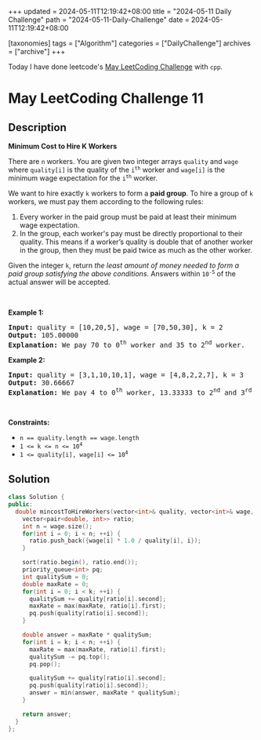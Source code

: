 +++
updated = 2024-05-11T12:19:42+08:00
title = "2024-05-11 Daily Challenge"
path = "2024-05-11-Daily-Challenge"
date = 2024-05-11T12:19:42+08:00

[taxonomies]
tags = ["Algorithm"]
categories = ["DailyChallenge"]
archives = ["archive"]
+++

Today I have done leetcode's [May LeetCoding Challenge](https://leetcode.com/problems/minimum-cost-to-hire-k-workers/) with `cpp`.

<!-- more -->

# May LeetCoding Challenge 11

## Description

**Minimum Cost to Hire K Workers**

<p>There are <code>n</code> workers. You are given two integer arrays <code>quality</code> and <code>wage</code> where <code>quality[i]</code> is the quality of the <code>i<sup>th</sup></code> worker and <code>wage[i]</code> is the minimum wage expectation for the <code>i<sup>th</sup></code> worker.</p>

<p>We want to hire exactly <code>k</code> workers to form a <strong>paid group</strong>. To hire a group of <code>k</code> workers, we must pay them according to the following rules:</p>

<ol>
	<li>Every worker in the paid group must be paid at least their minimum wage expectation.</li>
	<li>In the group, each worker&#39;s pay must be directly proportional to their quality. This means if a worker&rsquo;s quality is double that of another worker in the group, then they must be paid twice as much as the other worker.</li>
</ol>

<p>Given the integer <code>k</code>, return <em>the least amount of money needed to form a paid group satisfying the above conditions</em>. Answers within <code>10<sup>-5</sup></code> of the actual answer will be accepted.</p>

<p>&nbsp;</p>
<p><strong class="example">Example 1:</strong></p>

<pre>
<strong>Input:</strong> quality = [10,20,5], wage = [70,50,30], k = 2
<strong>Output:</strong> 105.00000
<strong>Explanation:</strong> We pay 70 to 0<sup>th</sup> worker and 35 to 2<sup>nd</sup> worker.
</pre>

<p><strong class="example">Example 2:</strong></p>

<pre>
<strong>Input:</strong> quality = [3,1,10,10,1], wage = [4,8,2,2,7], k = 3
<strong>Output:</strong> 30.66667
<strong>Explanation:</strong> We pay 4 to 0<sup>th</sup> worker, 13.33333 to 2<sup>nd</sup> and 3<sup>rd</sup> workers separately.
</pre>

<p>&nbsp;</p>
<p><strong>Constraints:</strong></p>

<ul>
	<li><code>n == quality.length == wage.length</code></li>
	<li><code>1 &lt;= k &lt;= n &lt;= 10<sup>4</sup></code></li>
	<li><code>1 &lt;= quality[i], wage[i] &lt;= 10<sup>4</sup></code></li>
</ul>


## Solution

``` cpp
class Solution {
public:
  double mincostToHireWorkers(vector<int>& quality, vector<int>& wage, int k) {
    vector<pair<double, int>> ratio;
    int n = wage.size();
    for(int i = 0; i < n; ++i) {
      ratio.push_back({wage[i] * 1.0 / quality[i], i});
    }

    sort(ratio.begin(), ratio.end());
    priority_queue<int> pq;
    int qualitySum = 0;
    double maxRate = 0;
    for(int i = 0; i < k; ++i) {
      qualitySum += quality[ratio[i].second];
      maxRate = max(maxRate, ratio[i].first);
      pq.push(quality[ratio[i].second]);
    }

    double answer = maxRate * qualitySum;
    for(int i = k; i < n; ++i) {
      maxRate = max(maxRate, ratio[i].first);
      qualitySum -= pq.top();
      pq.pop();

      qualitySum += quality[ratio[i].second];
      pq.push(quality[ratio[i].second]);
      answer = min(answer, maxRate * qualitySum);
    }

    return answer;
  }
};
```

